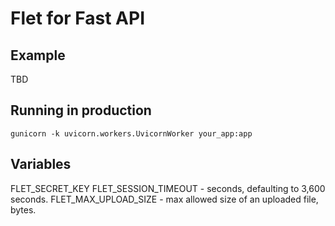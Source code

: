 # Flet for Fast API

## Example

TBD

## Running in production

```
gunicorn -k uvicorn.workers.UvicornWorker your_app:app
```

## Variables

FLET_SECRET_KEY
FLET_SESSION_TIMEOUT - seconds, defaulting to 3,600 seconds.
FLET_MAX_UPLOAD_SIZE - max allowed size of an uploaded file, bytes.